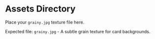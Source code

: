 # Assets Directory

Place your `grainy.jpg` texture file here.

Expected file: `grainy.jpg` - A subtle grain texture for card backgrounds.

